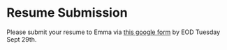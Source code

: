 # Resume Submission

Please submit your resume to Emma via [this google form](https://docs.google.com/forms/d/e/1FAIpQLSc66i0N0eEuxlbdUlOKk8PJZ7F3usgqTDtRDA8XrgUJPhNKcw/viewform?usp=sf_link) by EOD Tuesday Sept 29th.